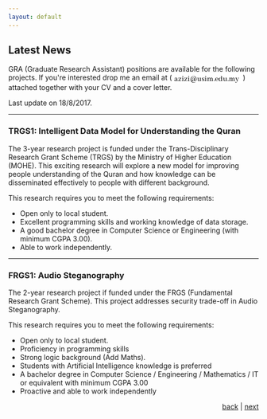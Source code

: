 ```yaml
---
layout: default
---
```


## Latest News

GRA (Graduate Research Assistant) positions are available for the following projects. If you're interested drop me an email at (<img src="images/email.jpg" style="vertical-align:top">) attached together with your CV and a cover letter. 

Last update on 18/8/2017.

* * *
### TRGS1: Intelligent Data Model for Understanding the Quran
 
The 3-year research project is funded under the Trans-Disciplinary Research Grant Scheme (TRGS) by the Ministry of Higher Education (MOHE). This exciting research will explore a new model for improving people understanding of the Quran and how knowledge can be disseminated effectively to people with different background. 

This research requires you to meet the following requirements:
*   Open only to local student.
*   Excellent programming skills and working knowledge of data storage.
*   A good bachelor degree in Computer Science or Engineering (with minimum CGPA 3.00).
*   Able to work independently.

* * *
### FRGS1: Audio Steganography

The 2-year research project if funded under the FRGS (Fundamental Research Grant Scheme). This project addresses security trade-off in Audio Steganography.

This research requires you to meet the following requirements:
*   Open only to local student.
*   Proficiency in programming skills
*   Strong logic background (Add Maths).
*   Students with Artificial Intelligence knowledge is preferred
*   A bachelor degree in Computer Science / Engineering / Mathematics / IT or equivalent with minimum CGPA 3.00
*   Proactive and able to work independently

<p style="text-align: right;">
<a href="teaching">back</a> | <a href="./">next</a> 
</p>